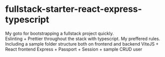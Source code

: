 # fullstack-starter-react-express-typescript

My goto for bootstrapping a fullstack project quickly. <br/>
Eslinting + Prettier throughout the stack with typescript. My preffered rules.
Including a sample folder structure both on frontend and backend
ViteJS + React frontend
Express + Passport + Session + sample CRUD user
